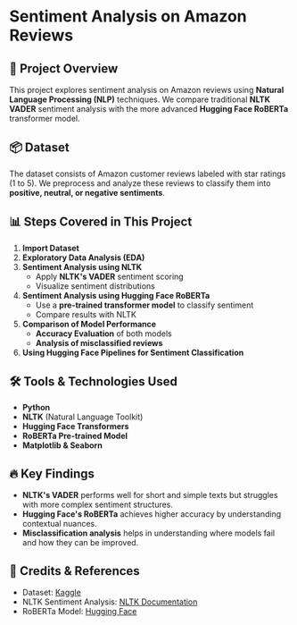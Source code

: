 # Sentiment Analysis on Amazon Reviews

## 📌 Project Overview

This project explores sentiment analysis on Amazon reviews using **Natural Language Processing (NLP)** techniques. We compare traditional **NLTK VADER** sentiment analysis with the more advanced **Hugging Face RoBERTa** transformer model.

## 📦 Dataset

The dataset consists of Amazon customer reviews labeled with star ratings (1 to 5). We preprocess and analyze these reviews to classify them into **positive, neutral, or negative sentiments**.

## 📊 Steps Covered in This Project

1.  **Import Dataset**
2.  **Exploratory Data Analysis (EDA)**
3.  **Sentiment Analysis using NLTK**
      -  Apply **NLTK's VADER** sentiment scoring
      -  Visualize sentiment distributions
4.  **Sentiment Analysis using Hugging Face RoBERTa**
      -  Use a **pre-trained transformer model** to classify sentiment
      -  Compare results with NLTK
5.  **Comparison of Model Performance**
      -  **Accuracy Evaluation** of both models
      -  **Analysis of misclassified reviews**
6.  **Using Hugging Face Pipelines for Sentiment Classification**

## 🛠 Tools & Technologies Used

- **Python** 
- **NLTK** (Natural Language Toolkit) 
- **Hugging Face Transformers** 
- **RoBERTa Pre-trained Model** 
- **Matplotlib & Seaborn** 

## 🔥 Key Findings

- **NLTK's VADER** performs well for short and simple texts but struggles with more complex sentiment structures.
- **Hugging Face's RoBERTa** achieves higher accuracy by understanding contextual nuances.
- **Misclassification analysis** helps in understanding where models fail and how they can be improved.

## 📢 Credits & References

- Dataset: [Kaggle](https://www.kaggle.com/code/robikscube/sentiment-analysis-python-youtube-tutorial)
- NLTK Sentiment Analysis: [NLTK Documentation](https://www.nltk.org/howto/sentiment.html)
- RoBERTa Model: [Hugging Face](https://huggingface.co/docs/transformers/model_doc/roberta)
